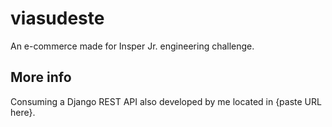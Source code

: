 # viasudeste

An e-commerce made for Insper Jr. engineering challenge.

## More info

Consuming a Django REST API also developed by me located in {paste URL here}.
